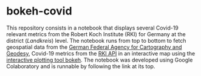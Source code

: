 # bokeh-covid

This repository consists in a notebook that displays several Covid-19 relevant metrics from the Robert Koch Institute (RKI) for Germany at the district (*Landkreis*) level. 
The notebook runs from top to bottom to fetch geospatial data from the [German Federal Agency for Cartography and Geodesy](https://www.bkg.bund.de), Covid-19 metrics from the [RKI API](https://api.corona-zahlen.org/docs/) in an interactive map using the [interactive plotting tool bokeh](https://bokeh.org/).
The notebook was developed using Google Colaboratory and is runnable by following the link at its top.
